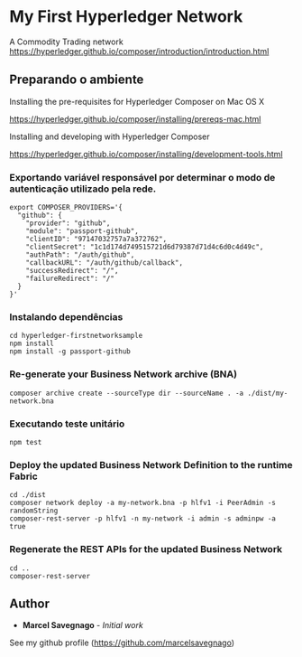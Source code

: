 # My First Hyperledger Network 

A Commodity Trading network
https://hyperledger.github.io/composer/introduction/introduction.html

## Preparando o ambiente

Installing the pre-requisites for Hyperledger Composer on Mac OS X

https://hyperledger.github.io/composer/installing/prereqs-mac.html

Installing and developing with Hyperledger Composer

https://hyperledger.github.io/composer/installing/development-tools.html

### Exportando variável responsável por determinar o modo de autenticação utilizado pela rede.

```
export COMPOSER_PROVIDERS='{
  "github": {
    "provider": "github",
    "module": "passport-github",
    "clientID": "97147032757a7a372762",
    "clientSecret": "1c1d174d749515721d6d79387d71d4c6d0c4d49c",
    "authPath": "/auth/github",
    "callbackURL": "/auth/github/callback",
    "successRedirect": "/",
    "failureRedirect": "/"
  }
}'
```

### Instalando dependências

```
cd hyperledger-firstnetworksample
npm install
npm install -g passport-github
```

### Re-generate your Business Network archive (BNA)

```
composer archive create --sourceType dir --sourceName . -a ./dist/my-network.bna
```

### Executando teste unitário

```
npm test
```

### Deploy the updated Business Network Definition to the runtime Fabric

```
cd ./dist
composer network deploy -a my-network.bna -p hlfv1 -i PeerAdmin -s randomString
composer-rest-server -p hlfv1 -n my-network -i admin -s adminpw -a true
```

### Regenerate the REST APIs for the updated Business Network

```
cd ..
composer-rest-server
```

## Author

* **Marcel Savegnago** - *Initial work*

See my github profile (https://github.com/marcelsavegnago)

